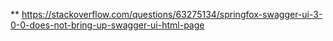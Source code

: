 ** https://stackoverflow.com/questions/63275134/springfox-swagger-ui-3-0-0-does-not-bring-up-swagger-ui-html-page
